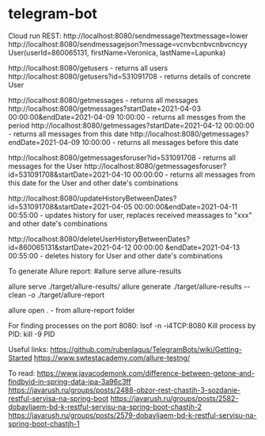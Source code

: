 # telegram-bot
Cloud run
REST:
http://localhost:8080/sendmessage?textmessage=lower
http://localhost:8080/sendmessagejson?message=vcnvbcnbvcnbvcncyy
User(userId=860065131, firstName=Veronica, lastName=Lapunka)


http://localhost:8080/getusers  - returns all users
http://localhost:8080/getusers?id=531091708 - returns details of concrete User

http://localhost:8080/getmessages  - returns all messages
http://localhost:8080/getmessages?startDate=2021-04-03 00:00:00&endDate=2021-04-09 10:00:00 - returns all messges from the period
http://localhost:8080/getmessages?startDate=2021-04-12 00:00:00 - returns all messages from this date
http://localhost:8080/getmessages?endDate=2021-04-09 10:00:00 - returns all messages before this date


http://localhost:8080/getmessagesforuser?id=531091708 - returns all messages for the User
http://localhost:8080/getmessagesforuser?id=531091708&startDate=2021-04-10 00:00:00 - returns all messages from this date for the User
and other date's combinations


http://localhost:8080/updateHistoryBetweenDates?id=531091708&startDate=2021-04-05 00:00:00&endDate=2021-04-11 00:55:00 - updates history for user,
replaces received meassages to "xxx"
and other date's combinations

http://localhost:8080/deleteUserHistoryBetweenDates?id=860065131&startDate=2021-04-12 00:00:00 &endDate=2021-04-13 00:55:00 - deletes 
history for User
and other date's combinations


To generate Allure report:
#allure serve allure-results

allure serve ./target/allure-results/
allure generate ./target/allure-results --clean -o ./target/allure-report 

allure open .  - from allure-report  folder


For finding processes on the port 8080:
    lsof -n -i4TCP:8080
Kill process by PID:
    kill -9 PID
    
Useful links:
    https://github.com/rubenlagus/TelegramBots/wiki/Getting-Started
    https://www.swtestacademy.com/allure-testng/ 
    
To read:
    https://www.javacodemonk.com/difference-between-getone-and-findbyid-in-spring-data-jpa-3a96c3ff
    https://javarush.ru/groups/posts/2488-obzor-rest-chastjh-3-sozdanie-restful-servisa-na-spring-boot
    https://javarush.ru/groups/posts/2582-dobavljaem-bd-k-restful-servisu-na-spring-boot-chastjh-2
    https://javarush.ru/groups/posts/2579-dobavljaem-bd-k-restful-servisu-na-spring-boot-chastjh-1